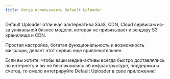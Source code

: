 ```yaml
---
title: Когда использовать Default Uploader
---
```


Default Uploader отличная альтернатива SaaS, CDN, Cloud сервисам 
из-за уникальной бизнес модели, которая не привязывает к вендору S3 хранилища и CDN.

Простая настройка, богатая функциональность и возможность миграции, делает этот сервис еще привлекательнее.

Если вы хотите, чтобы ваши медиа-активы всегда быстро доставлялись по интернету 
и вы не беспокоились об инфраструктуре, поддержки и счетов, то смело интегрируйте Default Uploader в свое приложение!